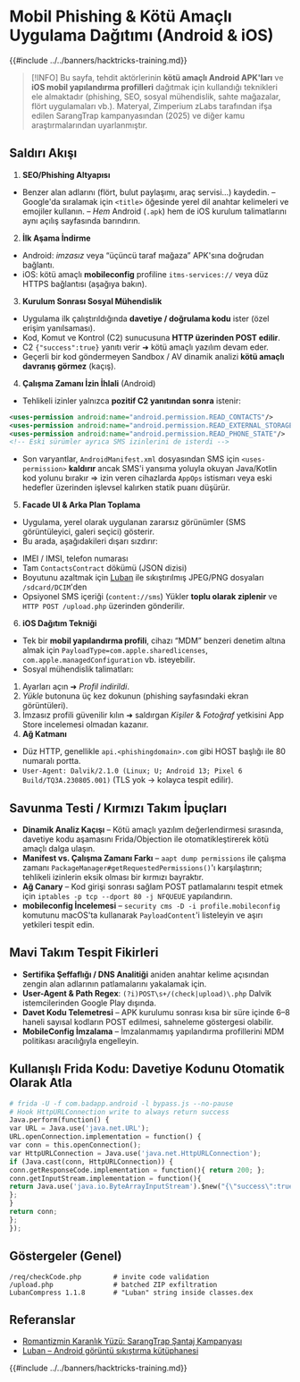 # Mobil Phishing & Kötü Amaçlı Uygulama Dağıtımı (Android & iOS)

{{#include ../../banners/hacktricks-training.md}}

> [!INFO]
> Bu sayfa, tehdit aktörlerinin **kötü amaçlı Android APK'ları** ve **iOS mobil yapılandırma profilleri** dağıtmak için kullandığı teknikleri ele almaktadır (phishing, SEO, sosyal mühendislik, sahte mağazalar, flört uygulamaları vb.).
> Materyal, Zimperium zLabs tarafından ifşa edilen SarangTrap kampanyasından (2025) ve diğer kamu araştırmalarından uyarlanmıştır.

## Saldırı Akışı

1. **SEO/Phishing Altyapısı**
* Benzer alan adlarını (flört, bulut paylaşımı, araç servisi…) kaydedin.
– Google'da sıralamak için `<title>` öğesinde yerel dil anahtar kelimeleri ve emojiler kullanın.
– *Hem* Android (`.apk`) hem de iOS kurulum talimatlarını aynı açılış sayfasında barındırın.
2. **İlk Aşama İndirme**
* Android: *imzasız* veya “üçüncü taraf mağaza” APK'sına doğrudan bağlantı.
* iOS: kötü amaçlı **mobileconfig** profiline `itms-services://` veya düz HTTPS bağlantısı (aşağıya bakın).
3. **Kurulum Sonrası Sosyal Mühendislik**
* Uygulama ilk çalıştırıldığında **davetiye / doğrulama kodu** ister (özel erişim yanılsaması).
* Kod, Komut ve Kontrol (C2) sunucusuna **HTTP üzerinden POST edilir**.
* C2 `{"success":true}` yanıtı verir ➜ kötü amaçlı yazılım devam eder.
* Geçerli bir kod göndermeyen Sandbox / AV dinamik analizi **kötü amaçlı davranış görmez** (kaçış).
4. **Çalışma Zamanı İzin İhlali** (Android)
* Tehlikeli izinler yalnızca **pozitif C2 yanıtından sonra** istenir:
```xml
<uses-permission android:name="android.permission.READ_CONTACTS"/>
<uses-permission android:name="android.permission.READ_EXTERNAL_STORAGE"/>
<uses-permission android:name="android.permission.READ_PHONE_STATE"/>
<!-- Eski sürümler ayrıca SMS izinlerini de isterdi -->
```
* Son varyantlar, `AndroidManifest.xml` dosyasından SMS için `<uses-permission>` **kaldırır** ancak SMS'i yansıma yoluyla okuyan Java/Kotlin kod yolunu bırakır ⇒ izin veren cihazlarda `AppOps` istismarı veya eski hedefler üzerinden işlevsel kalırken statik puanı düşürür.
5. **Facade UI & Arka Plan Toplama**
* Uygulama, yerel olarak uygulanan zararsız görünümler (SMS görüntüleyici, galeri seçici) gösterir.
* Bu arada, aşağıdakileri dışarı sızdırır:
- IMEI / IMSI, telefon numarası
- Tam `ContactsContract` dökümü (JSON dizisi)
- Boyutunu azaltmak için [Luban](https://github.com/Curzibn/Luban) ile sıkıştırılmış JPEG/PNG dosyaları `/sdcard/DCIM`'den
- Opsiyonel SMS içeriği (`content://sms`)
Yükler **toplu olarak ziplenir** ve `HTTP POST /upload.php` üzerinden gönderilir.
6. **iOS Dağıtım Tekniği**
* Tek bir **mobil yapılandırma profili**, cihazı “MDM” benzeri denetim altına almak için `PayloadType=com.apple.sharedlicenses`, `com.apple.managedConfiguration` vb. isteyebilir.
* Sosyal mühendislik talimatları:
1. Ayarları açın ➜ *Profil indirildi*.
2. *Yükle* butonuna üç kez dokunun (phishing sayfasındaki ekran görüntüleri).
3. İmzasız profili güvenilir kılın ➜ saldırgan *Kişiler* & *Fotoğraf* yetkisini App Store incelemesi olmadan kazanır.
7. **Ağ Katmanı**
* Düz HTTP, genellikle `api.<phishingdomain>.com` gibi HOST başlığı ile 80 numaralı portta.
* `User-Agent: Dalvik/2.1.0 (Linux; U; Android 13; Pixel 6 Build/TQ3A.230805.001)` (TLS yok → kolayca tespit edilir).

## Savunma Testi / Kırmızı Takım İpuçları

* **Dinamik Analiz Kaçışı** – Kötü amaçlı yazılım değerlendirmesi sırasında, davetiye kodu aşamasını Frida/Objection ile otomatikleştirerek kötü amaçlı dalga ulaşın.
* **Manifest vs. Çalışma Zamanı Farkı** – `aapt dump permissions` ile çalışma zamanı `PackageManager#getRequestedPermissions()`'ı karşılaştırın; tehlikeli izinlerin eksik olması bir kırmızı bayraktır.
* **Ağ Canary** – Kod girişi sonrası sağlam POST patlamalarını tespit etmek için `iptables -p tcp --dport 80 -j NFQUEUE` yapılandırın.
* **mobileconfig İncelemesi** – `security cms -D -i profile.mobileconfig` komutunu macOS'ta kullanarak `PayloadContent`'i listeleyin ve aşırı yetkileri tespit edin.

## Mavi Takım Tespit Fikirleri

* **Sertifika Şeffaflığı / DNS Analitiği** aniden anahtar kelime açısından zengin alan adlarının patlamalarını yakalamak için.
* **User-Agent & Path Regex**: `(?i)POST\s+/(check|upload)\.php` Dalvik istemcilerinden Google Play dışında.
* **Davet Kodu Telemetresi** – APK kurulumu sonrası kısa bir süre içinde 6–8 haneli sayısal kodların POST edilmesi, sahneleme göstergesi olabilir.
* **MobileConfig İmzalama** – İmzalanmamış yapılandırma profillerini MDM politikası aracılığıyla engelleyin.

## Kullanışlı Frida Kodu: Davetiye Kodunu Otomatik Olarak Atla
```python
# frida -U -f com.badapp.android -l bypass.js --no-pause
# Hook HttpURLConnection write to always return success
Java.perform(function() {
var URL = Java.use('java.net.URL');
URL.openConnection.implementation = function() {
var conn = this.openConnection();
var HttpURLConnection = Java.use('java.net.HttpURLConnection');
if (Java.cast(conn, HttpURLConnection)) {
conn.getResponseCode.implementation = function(){ return 200; };
conn.getInputStream.implementation = function(){
return Java.use('java.io.ByteArrayInputStream').$new("{\"success\":true}".getBytes());
};
}
return conn;
};
});
```
## Göstergeler (Genel)
```
/req/checkCode.php        # invite code validation
/upload.php               # batched ZIP exfiltration
LubanCompress 1.1.8       # "Luban" string inside classes.dex
```
## Referanslar

- [Romantizmin Karanlık Yüzü: SarangTrap Şantaj Kampanyası](https://zimperium.com/blog/the-dark-side-of-romance-sarangtrap-extortion-campaign)
- [Luban – Android görüntü sıkıştırma kütüphanesi](https://github.com/Curzibn/Luban)

{{#include ../../banners/hacktricks-training.md}}

